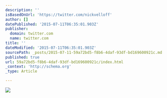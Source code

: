 ```yaml
---
description: ''
isBasedOnUrl: 'https://twitter.com/nickvelloff'
author: []
datePublished: '2015-07-11T06:35:01.903Z'
publisher:
  domain: twitter.com
  name: twitter.com
title: ''
dateModified: '2015-07-11T06:35:01.903Z'
sourcePath: _posts/2015-07-11-59a72bd5-f8b6-4daf-93df-bd169600921c.md
published: true
url: 59a72bd5-f8b6-4daf-93df-bd169600921c/index.html
_context: 'http://schema.org'
_type: Article

---
```

![](https://pbs.twimg.com/media/Bu4s2mUIcAITCYz.jpg)